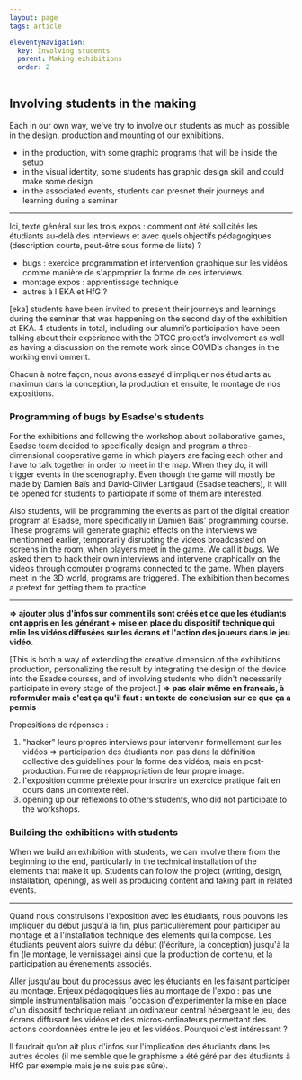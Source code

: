 ```yaml
---
layout: page
tags: article

eleventyNavigation:
  key: Involving students
  parent: Making exhibitions
  order: 2
---
```


## Involving students in the making

Each in our own way, we've try to involve our students as much as possible in the design, production and mounting of our exhibitions.
- in the production, with some graphic programs that will be inside the setup
- in the visual identity, some students has graphic design skill and could make some design
- in the associated events, students can presnet their journeys and learning during a seminar

---------

Ici, texte général sur les trois expos : comment ont été sollicités les étudiants au-delà des interviews et avec quels objectifs pédagogiques (description courte, peut-être sous forme de liste) ?

- bugs : exercice programmation et intervention graphique sur les vidéos comme manière de s'approprier la forme de ces interviews.
- montage expos : apprentissage technique
- autres à l'EKA et HfG ?

[eka]
students have been invited to present their journeys and learnings during the seminar that was happening on the second day of the exhibition at EKA. 4 students in total, including our alumni’s participation have been talking about their experience with the DTCC project’s involvement as well as having a discussion on the remote work since COVID’s changes in the working environment.

Chacun à notre façon, nous avons essayé d'impliquer nos étudiants au maximun dans la conception, la production et ensuite, le montage de nos expositions.




### Programming of bugs by Esadse's students

For the exhibitions and following the workshop about collaborative games, Esadse team decided to specifically design and program a three-dimensional cooperative game in which players are facing each other and have to talk together in order to meet in the map. When they do, it will trigger events in the scenography. Even though the game will mostly be made by Damien Baïs and David-Olivier Lartigaud (Esadse teachers), it will be opened for students to participate if some of them are interested. 

Also students, will be programming the events as part of the digital creation program at Esadse, more specifically in Damien Baïs' programming course. These programs will generate graphic effects on the interviews we mentionned earlier, temporarily disrupting the videos broadcasted on screens in the room, when players meet in the game. We call it *bugs*.
We asked them to hack their own interviews and intervene graphically on the videos through computer programs connected to the game.
When players meet in the 3D world, programs are triggered. The exhibition then becomes a pretext for getting them to practice.


------

**=> ajouter plus d'infos sur comment ils sont créés et ce que les étudiants ont appris en les générant + mise en place du dispositif technique qui relie les vidéos diffusées sur les écrans et l'action des joueurs dans le jeu vidéo.**

[This is both a way of extending the creative dimension of the exhibitions production, personalizing the result by integrating the design of the device into the Esadse courses, and of involving students who didn't necessarily participate in every stage of the project.] **=> pas clair même en français, à reformuler mais c'est ça qu'il faut : un texte de conclusion sur ce que ça a permis**

Propositions de réponses :
1. "hacker" leurs propres interviews pour intervenir formellement sur les vidéos => participation des étudiants non pas dans la définition collective des guidelines pour la forme des vidéos, mais en post-production. Forme de réappropriation de leur propre image.
2. l'exposition comme prétexte pour inscrire un exercice pratique fait en cours dans un contexte réel.
3. opening up our reflexions to others students, who did not participate to the workshops.



### Building the exhibitions with students

When we build an exhibition with students, we can involve them from the beginning to the end, particularly in the technical installation of the elements that make it up. Students can follow the project (writing, design, installation, opening), as well as producing content and taking part in related events. 

-----

Quand nous construisons l'exposition avec les étudiants, nous pouvons les impliquer du début jusqu'à la fin, plus particulièrement pour participer au montage et à l'installation technique des élements qui la compose. Les étudiants peuvent alors suivre du début (l'écriture, la conception) jusqu'à la fin (le montage, le vernissage) ainsi que la production de contenu, et la participation au évenements associés. 


Aller jusqu'au bout du processus avec les étudiants en les faisant participer au montage.
Enjeux pédagogiques liés au montage de l'expo : pas une simple instrumentalisation mais l'occasion d'expérimenter la mise en place d'un dispositif technique reliant un ordinateur central hébergeant le jeu, des écrans diffusant les vidéos et des micros-ordinateurs permettant des actions coordonnées entre le jeu et les vidéos. Pourquoi c'est intéressant ?

Il faudrait qu'on ait plus d'infos sur l'implication des étudiants dans les autres écoles (il me semble que le graphisme a été géré par des étudiants à HfG par exemple mais je ne suis pas sûre).






